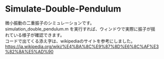 # Simulate-Double-Pendulum
微小振動の二重振子のシミュレーションです。  
simulation_double_pendulum.m を実行すれば、ウィンドウで実際に振子が揺れている様子が確認できます。  
コードで出てくる添え字は、wikipediaのサイトを参考にしました。  
https://ja.wikipedia.org/wiki/%E4%BA%8C%E9%87%8D%E6%8C%AF%E3%82%8A%E5%AD%90
